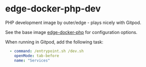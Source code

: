 # edge-docker-php-dev

PHP development image by outer/edge - plays nicely with Gitpod.

See the base image [edge-docker-php](https://github.com/outeredge/edge-docker-php) for configuration options.

When running in Gitpod, add the following task:

```yml
  - command: /entrypoint.sh /dev.sh
    openMode: tab-before
    name: "Services"
```
